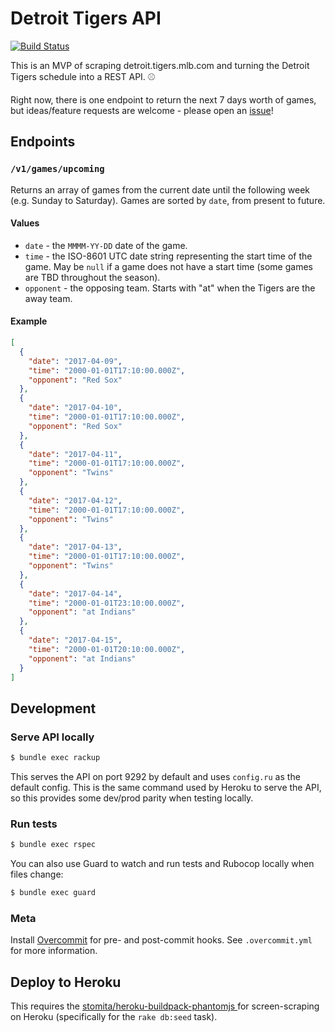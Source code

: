 # Detroit Tigers API

[![Build Status](https://travis-ci.org/macklinu/detroit-tigers-api.svg?branch=master)](https://travis-ci.org/macklinu/detroit-tigers-api)

This is an MVP of scraping detroit.tigers.mlb.com and turning the Detroit Tigers schedule into a REST API. :baseball:

Right now, there is one endpoint to return the next 7 days worth of games, but ideas/feature requests are welcome - please open an [issue](https://github.com/macklinu/detroit-tigers-api/issues)!

## Endpoints

### `/v1/games/upcoming`

Returns an array of games from the current date until the following week (e.g. Sunday to Saturday). Games are sorted by `date`, from present to future.

#### Values

* `date` - the `MMMM-YY-DD` date of the game.
* `time` - the ISO-8601 UTC date string representing the start time of the game. May be `null` if a game does not have a start time (some games are TBD throughout the season).
* `opponent` - the opposing team. Starts with "at" when the Tigers are the away team.

#### Example

```json
[
  {
    "date": "2017-04-09",
    "time": "2000-01-01T17:10:00.000Z",
    "opponent": "Red Sox"
  },
  {
    "date": "2017-04-10",
    "time": "2000-01-01T17:10:00.000Z",
    "opponent": "Red Sox"
  },
  {
    "date": "2017-04-11",
    "time": "2000-01-01T17:10:00.000Z",
    "opponent": "Twins"
  },
  {
    "date": "2017-04-12",
    "time": "2000-01-01T17:10:00.000Z",
    "opponent": "Twins"
  },
  {
    "date": "2017-04-13",
    "time": "2000-01-01T17:10:00.000Z",
    "opponent": "Twins"
  },
  {
    "date": "2017-04-14",
    "time": "2000-01-01T23:10:00.000Z",
    "opponent": "at Indians"
  },
  {
    "date": "2017-04-15",
    "time": "2000-01-01T20:10:00.000Z",
    "opponent": "at Indians"
  }
]
```

## Development

### Serve API locally

```sh
$ bundle exec rackup
```

This serves the API on port 9292 by default and uses `config.ru` as the default config. This is the same command used by Heroku to serve the API, so this provides some dev/prod parity when testing locally.

### Run tests

```sh
$ bundle exec rspec
```

You can also use Guard to watch and run tests and Rubocop locally when files change:

```sh
$ bundle exec guard
```

### Meta

Install [Overcommit](https://github.com/brigade/overcommit#installation) for pre- and post-commit hooks. See `.overcommit.yml` for more information.

## Deploy to Heroku

This requires the [stomita/heroku-buildpack-phantomjs
](https://github.com/stomita/heroku-buildpack-phantomjs) for screen-scraping on Heroku (specifically for the `rake db:seed` task).
